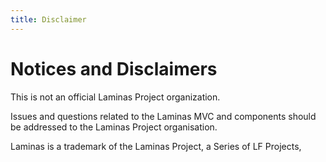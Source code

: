 ```yaml
---
title: Disclaimer
---
```


# Notices and Disclaimers
This is not an official Laminas Project organization.

Issues and questions related to the Laminas MVC and components
should be addressed to the Laminas Project organisation.

Laminas is a trademark of the Laminas Project, a Series of LF Projects,